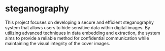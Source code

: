 # steganography
This project focuses on developing a secure and efficient steganography system that allows users to hide sensitive data within digital images. By utilizing advanced techniques in data embedding and extraction, the system aims to provide a reliable method for confidential communication while maintaining the visual integrity of the cover images.
